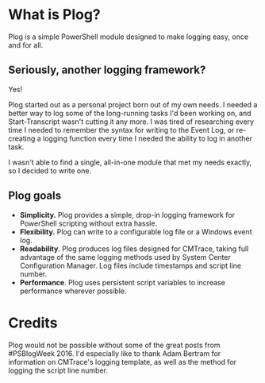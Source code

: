# What is Plog?

Plog is a simple PowerShell module designed to make logging easy, once and for all.

## Seriously, another logging framework?

Yes!

Plog started out as a personal project born out of my own needs. I needed a better way to log some of the long-running tasks I'd been working on, and Start-Transcript wasn't cutting it any more.  I was tired of researching every time I needed to remember the syntax for writing to the Event Log, or re-creating a logging function every time I needed the ability to log in another task. 

I wasn't able to find a single, all-in-one module that met my needs exactly, so I decided to write one.

## Plog goals

* **Simplicity.** Plog provides a simple, drop-in logging framework for PowerShell scripting without extra hassle. 
* **Flexibility.** Plog can write to a configurable log file or a Windows event log.
* **Readability**. Plog produces log files designed for CMTrace, taking full advantage of the same logging methods used by System Center Configuration Manager. Log files include timestamps and script line number.
* **Performance**. Plog uses persistent script variables to increase performance wherever possible.

# Credits

Plog would not be possible without some of the great posts from #PSBlogWeek 2016. I'd especially like to thank Adam Bertram for information on CMTrace's logging template, as well as the method for logging the script line number. 